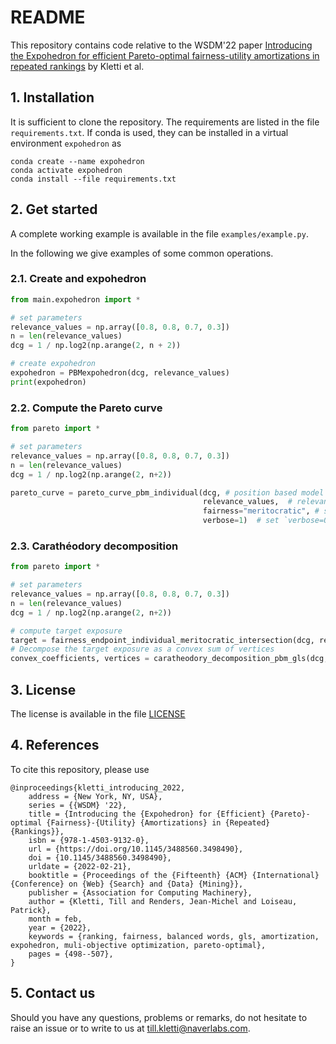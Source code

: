 # README

This repository contains code relative to the WSDM'22 paper [Introducing the Expohedron for efficient Pareto-optimal fairness-utility amortizations in repeated rankings](https://dl.acm.org/doi/10.1145/3488560.3498490?cid=99660008836) by Kletti et al.

## 1. Installation

It is sufficient to clone the repository.
The requirements are listed in the file `requirements.txt`.
If conda is used, they can be installed in a virtual environment `expohedron` as
```shell
conda create --name expohedron
conda activate expohedron
conda install --file requirements.txt
```



## 2. Get started

A complete working example is available in the file `examples/example.py`.

In the following we give examples of some common operations.

### 2.1. Create and expohedron

```python
from main.expohedron import *

# set parameters
relevance_values = np.array([0.8, 0.8, 0.7, 0.3])
n = len(relevance_values)
dcg = 1 / np.log2(np.arange(2, n + 2))

# create expohedron
expohedron = PBMexpohedron(dcg, relevance_values)
print(expohedron)
```

### 2.2. Compute the Pareto curve

```python
from pareto import *

# set parameters
relevance_values = np.array([0.8, 0.8, 0.7, 0.3])
n = len(relevance_values)
dcg = 1 / np.log2(np.arange(2, n+2))

pareto_curve = pareto_curve_pbm_individual(dcg, # position based model (PBM)
                                           relevance_values,  # relevance values
                                           fairness="meritocratic", # set "demographic" for demographic fairness
                                           verbose=1)  # set `verbose=0` for muteness
```

### 2.3. Carathéodory decomposition

```python
from pareto import *

# set parameters
relevance_values = np.array([0.8, 0.8, 0.7, 0.3])
n = len(relevance_values)
dcg = 1 / np.log2(np.arange(2, n+2))

# compute target exposure
target = fairness_endpoint_individual_meritocratic_intersection(dcg, relevance_values)
# Decompose the target exposure as a convex sum of vertices
convex_coefficients, vertices = caratheodory_decomposition_pbm_gls(dcg, target)
```

## 3. License

The license is available in the file [LICENSE](LICENSE)

## 4. References

To cite this repository, please use

```
@inproceedings{kletti_introducing_2022,
	address = {New York, NY, USA},
	series = {{WSDM} '22},
	title = {Introducing the {Expohedron} for {Efficient} {Pareto}-optimal {Fairness}-{Utility} {Amortizations} in {Repeated} {Rankings}},
	isbn = {978-1-4503-9132-0},
	url = {https://doi.org/10.1145/3488560.3498490},
	doi = {10.1145/3488560.3498490},
	urldate = {2022-02-21},
	booktitle = {Proceedings of the {Fifteenth} {ACM} {International} {Conference} on {Web} {Search} and {Data} {Mining}},
	publisher = {Association for Computing Machinery},
	author = {Kletti, Till and Renders, Jean-Michel and Loiseau, Patrick},
	month = feb,
	year = {2022},
	keywords = {ranking, fairness, balanced words, gls, amortization, expohedron, muli-objective optimization, pareto-optimal},
	pages = {498--507},
}

```

## 5. Contact us

Should you have any questions, problems or remarks, do not hesitate to raise an issue or to write to us at [till.kletti@naverlabs.com](mailto:till.kletti@naverlabs.com).
